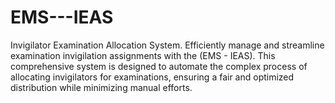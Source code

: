 # EMS---IEAS
Invigilator Examination Allocation System. Efficiently manage and streamline examination invigilation assignments with the (EMS - IEAS). This comprehensive system is designed to automate the complex process of allocating invigilators for examinations, ensuring a fair and optimized distribution while minimizing manual efforts.
